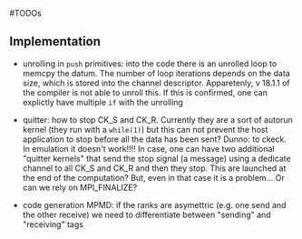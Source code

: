 #TODOs

## Implementation

- unrolling in `push` primitives: into the code there is an unrolled loop to memcpy the datum.
	The number of loop iterations depends on the data size, which is stored into the 
	channel descriptor. Apparetenly, v 18.1.1 of the compiler is not able to unroll this.
	If this is confirmed, one can explictly have multiple `if` with the unrolling


- quitter: how to stop CK_S and CK_R. Currently they are a sort of autorun kernel (they run with a `while(1)`)
	but this can not prevent the host application to stop before all the data has been sent?
	Dunno: to ckeck. In emulation it doesn't work!!!!
	In case, one can have two additional "quitter kernels" that send the stop signal (a message) using a 
	dedicate channel to all CK_S and CK_R and then they stop. This are launched at the end of the computation?
	But, even in that case it is a problem...
	Or can we rely on MPI_FINALIZE?


- code generation MPMD: if the ranks are asymettric (e.g. one send and the other receive) we need to differentiate between "sending" and "receiving" tags
